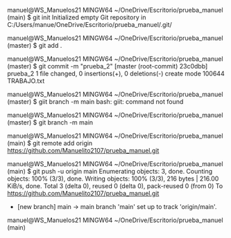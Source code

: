 
manuel@WS_Manuelos21 MINGW64 ~/OneDrive/Escritorio/prueba_manuel (main)
$ git init
Initialized empty Git repository in C:/Users/manue/OneDrive/Escritorio/prueba_manuel/.git/

manuel@WS_Manuelos21 MINGW64 ~/OneDrive/Escritorio/prueba_manuel (master)
$ git add .

manuel@WS_Manuelos21 MINGW64 ~/OneDrive/Escritorio/prueba_manuel (master)
$ git commit -m "prueba_2"
[master (root-commit) 23c0dbb] prueba_2
 1 file changed, 0 insertions(+), 0 deletions(-)
 create mode 100644 TRABAJO.txt

manuel@WS_Manuelos21 MINGW64 ~/OneDrive/Escritorio/prueba_manuel (master)
$ giit branch -m main
bash: giit: command not found

manuel@WS_Manuelos21 MINGW64 ~/OneDrive/Escritorio/prueba_manuel (master)
$ git branch -m main

manuel@WS_Manuelos21 MINGW64 ~/OneDrive/Escritorio/prueba_manuel (main)
$ git remote add origin https://github.com/Manuelito2107/prueba_manuel.git

manuel@WS_Manuelos21 MINGW64 ~/OneDrive/Escritorio/prueba_manuel (main)
$ git push -u origin main
Enumerating objects: 3, done.
Counting objects: 100% (3/3), done.
Writing objects: 100% (3/3), 216 bytes | 216.00 KiB/s, done.
Total 3 (delta 0), reused 0 (delta 0), pack-reused 0 (from 0)
To https://github.com/Manuelito2107/prueba_manuel.git
 * [new branch]      main -> main
branch 'main' set up to track 'origin/main'.

manuel@WS_Manuelos21 MINGW64 ~/OneDrive/Escritorio/prueba_manuel (main)
